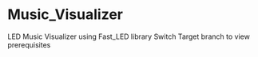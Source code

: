 # Music_Visualizer
LED Music Visualizer using Fast_LED library
Switch Target branch to view prerequisites
